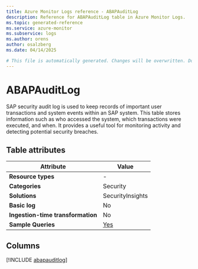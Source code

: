```yaml
---
title: Azure Monitor Logs reference - ABAPAuditLog
description: Reference for ABAPAuditLog table in Azure Monitor Logs.
ms.topic: generated-reference
ms.service: azure-monitor
ms.subservice: logs
ms.author: orens
author: osalzberg
ms.date: 04/14/2025

# This file is automatically generated. Changes will be overwritten. Do not change this file directly.
---
```


# ABAPAuditLog

SAP security audit log is used to keep records of important user transactions and system events within an SAP system. This table stores information such as who accessed the system, which transactions were executed, and when. It provides a useful tool for monitoring activity and detecting potential security breaches.


## Table attributes

|Attribute|Value|
|---|---|
|**Resource types**|-|
|**Categories**|Security|
|**Solutions**| SecurityInsights|
|**Basic log**|No|
|**Ingestion-time transformation**|No|
|**Sample Queries**|[Yes](/azure/azure-monitor/reference/queries/abapauditlog)|



## Columns
  
[!INCLUDE [abapauditlog](~/reusable-content/ce-skilling/azure/includes/azure-monitor/reference/tables/abapauditlog-include.md)]
